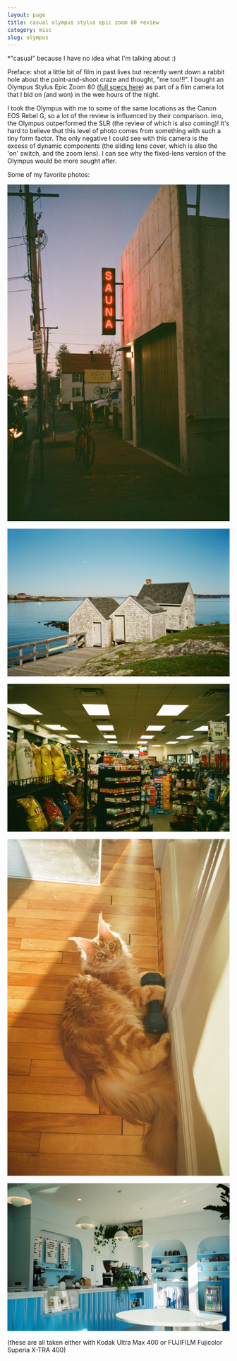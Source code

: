 ```yaml
---
layout: page
title: casual olympus stylus epic zoom 80 review
category: misc
slug: olympus
---
```


*"casual" because I have no idea what I'm talking about :)

Preface: shot a little bit of film in past lives but recently went down a rabbit hole about the point-and-shoot craze and thought, "me too!!!". I bought an Olympus Stylus Epic Zoom 80 ([full specs here](https://www.manualslib.com/manual/301386/Olympus-Epic-Zoom-80-Cf.html#manual)) as part of a film camera lot that I bid on (and won) in the wee hours of the night. 

I took the Olympus with me to some of the same locations as the Canon EOS Rebel G, so a lot of the review is influenced by their comparison. imo, the Olympus outperformed the SLR (the review of which is also coming)! It's hard to believe that this level of photo comes from something with such a tiny form factor. The only negative I could see with this camera is the excess of dynamic components (the sliding lens cover, which is also the 'on' switch, and the zoom lens). I can see why the fixed-lens version of the Olympus would be more sought after.

Some of my favorite photos:

![img](images/olympus/1.jpg)

![img](images/olympus/2.jpg)

![img](images/olympus/3.jpg)

![img](images/olympus/4.jpg)

![img](images/olympus/5.jpg)

(these are all taken either with Kodak Ultra Max 400 or FUJIFILM Fujicolor Superia X-TRA 400)